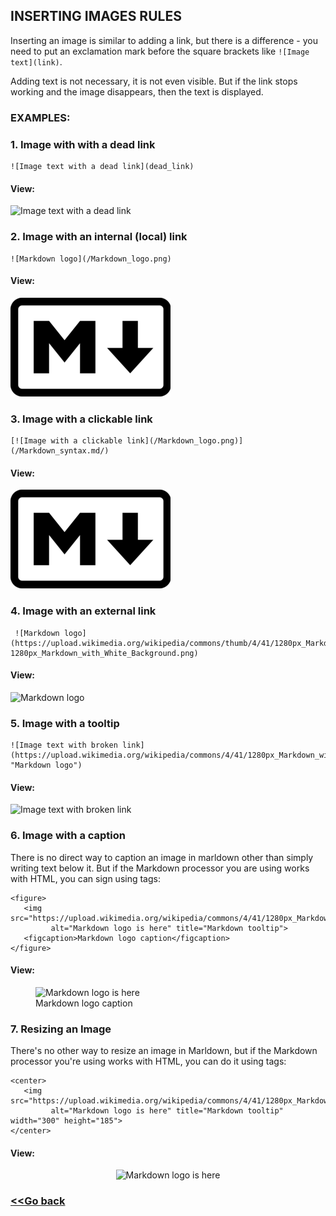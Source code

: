 ## INSERTING IMAGES RULES

Inserting an image is similar to adding a link, but there is a difference - you need to put an exclamation mark before the square brackets like `![Image text](link)`.

Adding text is not necessary, it is not even visible. But if the link stops working and the image disappears, then the text is displayed.

### EXAMPLES:

### 1. Image with with a dead link

    ![Image text with a dead link](dead_link)

#### View:

![Image text with a dead link](dead_link)

### 2. Image with an internal (local) link

    ![Markdown logo](/Markdown_logo.png)

#### View:

![Markdown logo](/Markdown_logo.png)

### 3. Image with a clickable link

    [![Image with a clickable link](/Markdown_logo.png)](/Markdown_syntax.md/)

#### View:

[![Image with a clickable link](/Markdown_logo.png)](/Markdown_syntax.md/)

### 4. Image with an external link

     ![Markdown logo](https://upload.wikimedia.org/wikipedia/commons/thumb/4/41/1280px_Markdown_with_White_Background.png/512px-1280px_Markdown_with_White_Background.png)

#### View:

![Markdown logo](https://upload.wikimedia.org/wikipedia/commons/thumb/4/41/1280px_Markdown_with_White_Background.png/512px-1280px_Markdown_with_White_Background.png)


### 5. Image with a tooltip

    ![Image text with broken link](https://upload.wikimedia.org/wikipedia/commons/4/41/1280px_Markdown_with_White_Background.png "Markdown logo")

#### View:

![Image text with broken link](https://upload.wikimedia.org/wikipedia/commons/4/41/1280px_Markdown_with_White_Background.png "Markdown logo")

### 6. Image with a caption

There is no direct way to caption an image in marldown other than simply writing text below it. But if the Markdown processor you are using works with HTML, you can sign using tags:

    <figure>
       <img src="https://upload.wikimedia.org/wikipedia/commons/4/41/1280px_Markdown_with_White_Background.png"
             alt="Markdown logo is here" title="Markdown tooltip">
       <figcaption>Markdown logo caption</figcaption>
    </figure>

#### View:

<figure>
   <img src="https://upload.wikimedia.org/wikipedia/commons/4/41/1280px_Markdown_with_White_Background.png"
         alt="Markdown logo is here" title="Markdown tooltip">
   <figcaption>Markdown logo caption</figcaption>
</figure>


### 7. Resizing an Image

There's no other way to resize an image in Marldown, but if the Markdown processor you're using works with HTML, you can do it using tags:

    <center>
       <img src="https://upload.wikimedia.org/wikipedia/commons/4/41/1280px_Markdown_with_White_Background.png"
             alt="Markdown logo is here" title="Markdown tooltip" width="300" height="185">
    </center>

#### View:

<center>
   <img src="https://upload.wikimedia.org/wikipedia/commons/4/41/1280px_Markdown_with_White_Background.png"
         alt="Markdown logo is here" title="Markdown tooltip" width="300" height="185">
</center>

### [<<Go back](/Markdown_syntax.md/)
